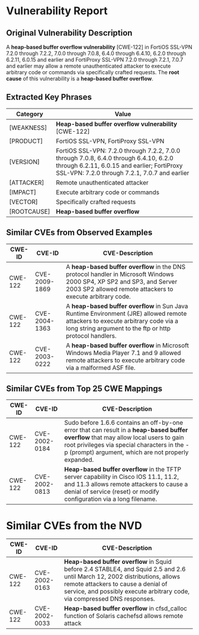 # Vulnerability Report

## Original Vulnerability Description
A **heap-based buffer overflow vulnerability** [CWE-122] in FortiOS SSL-VPN 7.2.0 through 7.2.2, 7.0.0 through 7.0.8, 6.4.0 through 6.4.10, 6.2.0 through 6.2.11, 6.0.15 and earlier and FortiProxy SSL-VPN 7.2.0 through 7.2.1, 7.0.7 and earlier may allow a remote unauthenticated attacker to execute arbitrary code or commands via specifically crafted requests. The **root cause** of this vulnerability is a **heap-based buffer overflow**.

## Extracted Key Phrases

| Category | Value |
|----------|-------|
| [WEAKNESS] | **Heap-based buffer overflow vulnerability** [CWE-122] |
| [PRODUCT] | FortiOS SSL-VPN, FortiProxy SSL-VPN |
| [VERSION] | FortiOS SSL-VPN: 7.2.0 through 7.2.2, 7.0.0 through 7.0.8, 6.4.0 through 6.4.10, 6.2.0 through 6.2.11, 6.0.15 and earlier; FortiProxy SSL-VPN: 7.2.0 through 7.2.1, 7.0.7 and earlier |
| [ATTACKER] | Remote unauthenticated attacker |
| [IMPACT] | Execute arbitrary code or commands |
| [VECTOR] | Specifically crafted requests |
| [ROOTCAUSE] | **Heap-based buffer overflow** |

## Similar CVEs from Observed Examples

| CWE-ID | CVE-ID | CVE-Description |
|--------|--------|-----------------|
| CWE-122 | CVE-2009-1869 | A **heap-based buffer overflow** in the DNS protocol handler in Microsoft Windows 2000 SP4, XP SP2 and SP3, and Server 2003 SP2 allowed remote attackers to execute arbitrary code. |
| CWE-122 | CVE-2004-1363 | A **heap-based buffer overflow** in Sun Java Runtime Environment (JRE) allowed remote attackers to execute arbitrary code via a long string argument to the ftp or http protocol handlers. |
| CWE-122 | CVE-2003-0222 | A **heap-based buffer overflow** in Microsoft Windows Media Player 7.1 and 9 allowed remote attackers to execute arbitrary code via a malformed ASF file. |

## Similar CVEs from Top 25 CWE Mappings

| CWE-ID | CVE-ID | CVE-Description |
|--------|--------|-----------------|
| CWE-122 | CVE-2002-0184 | Sudo before 1.6.6 contains an off-by-one error that can result in a **heap-based buffer overflow** that may allow local users to gain root privileges via special characters in the -p (prompt) argument, which are not properly expanded. |
| CWE-122 | CVE-2002-0813 | **Heap-based buffer overflow** in the TFTP server capability in Cisco IOS 11.1, 11.2, and 11.3 allows remote attackers to cause a denial of service (reset) or modify configuration via a long filename. |

# Similar CVEs from the NVD

| CWE-ID | CVE-ID | CVE-Description |
|--------|--------|-----------------|
| CWE-122 | CVE-2002-0163 | **Heap-based buffer overflow** in Squid before 2.4 STABLE4, and Squid 2.5 and 2.6 until March 12, 2002 distributions, allows remote attackers to cause a denial of service, and possibly execute arbitrary code, via compressed DNS responses. |
| CWE-122 | CVE-2002-0033 | **Heap-based buffer overflow** in cfsd_calloc function of Solaris cachefsd allows remote attack
